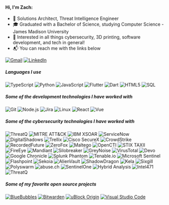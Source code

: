 #### Hi, I'm Zach:

- 🦏 Solutions Architect, Threat Intelligence Engineer
- 🎓 Graduated with a Bachelor of Science, studying Computer Science - James Madison University
- 🧠 Interested in all things cybersecurity, 3D printing, software development, and tech in general!
- 📬 You can reach me with the links below

[![Gmail](https://img.shields.io/badge/-GMAIL-D14836?style=for-the-badge&logo=gmail&logoColor=white)](mailto:zlshames@gmail.com)
[![LinkedIn](https://img.shields.io/badge/-LINKEDIN-0077B5?style=for-the-badge&logo=linkedin&logoColor=white)](https://www.linkedin.com/in/zach-shames-86549984/)

##### Languages I use

![TypeScript](https://img.shields.io/badge/-TypeScript-000000?style=flat&logo=typescript)
![Python](https://img.shields.io/badge/-Python-000000?style=flat&logo=python)
![JavaScript](https://img.shields.io/badge/-JavaScript-000000?style=flat&logo=javascript)
![Flutter](https://img.shields.io/badge/-Flutter-000000?style=flat&logo=flutter)
![Dart](https://img.shields.io/badge/-Dart-000000?style=flat&logo=dart)
![HTML5](https://img.shields.io/badge/-HTML5-000000?style=flat&logo=html5)
![SQL](https://img.shields.io/badge/-SQL-000000?style=flat&logo=postgresql)

##### Some of the development technologies I have worked with

![Git](https://img.shields.io/badge/-Git-222222?style=flat&logo=git&logoColor=F05032)
![Node.js](https://img.shields.io/badge/-Node.js-222222?style=flat&logo=node.js&logoColor=339933)
![Jira](https://img.shields.io/badge/-Jira-222222?style=flat&logo=jira-software&logoColor=white&logoColor=0052CC)
![Linux](https://img.shields.io/badge/-Linux-222222?style=flat&logo=linux&logoColor=FCC624)
![React](https://img.shields.io/badge/-React-222222?style=flat&logo=React&logoColor=61DAFB)
![Vue](https://img.shields.io/badge/-Vue-222222?style=flat&logo=Vue&logoColor=42b883)

##### Some of the cybersecurity technologies I have worked with

![ThreatQ](https://img.shields.io/badge/-ThreatQ-222222?style=flat&logo=threatq&logoColor=F05032)
![MITRE ATT&CK](https://img.shields.io/badge/-MITRE%20Attack-222222?style=flat&logo=mitre&logoColor=F05032)
![IBM XSOAR](https://img.shields.io/badge/-IBM%20XSOAR-222222?style=flat&logo=ibm&logoColor=F05032)
![ServiceNow](https://img.shields.io/badge/-ServiceNow-222222?style=flat&logo=servicenow&logoColor=F05032)
![DigitalShadows](https://img.shields.io/badge/-DigitalShadows-222222?style=flat&logo=digitalshadows&logoColor=F05032)
![Trellix](https://img.shields.io/badge/-Trellix-222222?style=flat&logo=mcafee&logoColor=F05032)
![Cisco SecureX](https://img.shields.io/badge/-Cisco%20SecureX-222222?style=flat&logo=cisco&logoColor=F05032)
![CrowdStrike](https://img.shields.io/badge/-CrowdStrike-222222?style=flat&logo=crowdstrike&logoColor=F05032)
![RecordedFuture](https://img.shields.io/badge/-RecordedFuture-222222?style=flat&logo=recordedfuture&logoColor=F05032)
![ZeroFox](https://img.shields.io/badge/-ZeroFox-222222?style=flat&logo=zerofox&logoColor=F05032)
![Maltego](https://img.shields.io/badge/-Maltego-222222?style=flat&logo=maltego&logoColor=F05032)
![OpenCTI](https://img.shields.io/badge/-OpenCTI-222222?style=flat&logo=opencti&logoColor=F05032)
![STIX TAXII](https://img.shields.io/badge/-STIX%20TAXII-222222?style=flat&logo=stix&logoColor=F05032)
![FireEye](https://img.shields.io/badge/-FireEye-222222?style=flat&logo=fireeye&logoColor=F05032)
![Mandiant](https://img.shields.io/badge/-Mandiant-222222?style=flat&logo=mandiant&logoColor=F05032)
![Silobreaker](https://img.shields.io/badge/-Silobreaker-222222?style=flat&logo=silobreaker&logoColor=F05032)
![GreyNoise](https://img.shields.io/badge/-GreyNoise-222222?style=flat&logo=greynoise&logoColor=F05032)
![VirusTotal](https://img.shields.io/badge/-VirusTotal-222222?style=flat&logo=virustotal&logoColor=F05032)
![Devo](https://img.shields.io/badge/-Devo-222222?style=flat&logo=devo&logoColor=F05032)
![Google Chronicle](https://img.shields.io/badge/-Google%20Chronicle-222222?style=flat&logo=google&logoColor=F05032)
![Splunk Phantom](https://img.shields.io/badge/-Splunk%20Phantom-222222?style=flat&logo=splunk&logoColor=F05032)
![Tenable.io](https://img.shields.io/badge/-Tenable.io-222222?style=flat&logo=tenable&logoColor=F05032)
![Microsoft Sentinel](https://img.shields.io/badge/-Microsoft%20Sentinel-222222?style=flat&logo=microsoft&logoColor=F05032)
![Flashpoint](https://img.shields.io/badge/-Flashpoint-222222?style=flat&logo=flashpoint&logoColor=F05032)
![Sekoia](https://img.shields.io/badge/-Sekoia-222222?style=flat&logo=sekoia&logoColor=F05032)
![AlienVault](https://img.shields.io/badge/-AlienVault-222222?style=flat&logo=alienvault&logoColor=F05032)
![ShadowDragon](https://img.shields.io/badge/-ShadowDragon-222222?style=flat&logo=shadowdragon&logoColor=F05032)
![Kela](https://img.shields.io/badge/-Kela-222222?style=flat&logo=kela&logoColor=F05032)
![Sixgill](https://img.shields.io/badge/-Sixgill-222222?style=flat&logo=sixgill&logoColor=F05032)
![Polyswarm](https://img.shields.io/badge/-Polyswarm-222222?style=flat&logo=polyswarm&logoColor=F05032)
![abuse.ch](https://img.shields.io/badge/-abuse.ch-222222?style=flat&logo=abusech&logoColor=F05032)
![SentinelOne](https://img.shields.io/badge/-SentinelOne-222222?style=flat&logo=sentinelone&logoColor=F05032)
![Hybrid Analysis](https://img.shields.io/badge/-ThreatQ-222222?style=flat&logo=crowdstrike&logoColor=F05032)
![Intel471](https://img.shields.io/badge/-Intel471-222222?style=flat&logo=intel471&logoColor=F05032)
![ThreatQ](https://img.shields.io/badge/-ThreatQ-222222?style=flat&logo=threatq&logoColor=F05032)

##### Some of my favorite open source projects

[![BlueBubbles](https://img.shields.io/badge/-BlueBubbles-444444?style=flat&logo=bluebubbles&logoColor=7E4798)](https://www.bluebubbles.app/)
[![Bitwarden](https://img.shields.io/badge/-Bitwarden-444444?style=flat&logo=bitwarden&logoColor=175DDC)](https://github.com/bitwarden)
[![uBlock Origin](https://img.shields.io/badge/-uBlock&#32;Origin-444444?style=flat&logo=UBlock-Origin&logoColor=800000)](https://github.com/gorhill/uBlock)
[![Visual Studio Code](https://img.shields.io/badge/-VSCode-444444?style=flat&logo=visual-studio-code&logoColor=007ACC)](https://github.com/microsoft/vscode)
